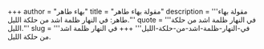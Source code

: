 +++
author = "بهاء طاهر"
title = "مقولة بهاء طاهر"
description = '''مقولة بهاء طاهر: في النهار ظلمة اشد من حلكة الليل.'''
quote = '''في النهار ظلمة اشد من حلكة الليل.'''
slug = '''في-النهار-ظلمة-اشد-من-حلكة-الليل'''
+++
في النهار ظلمة اشد من حلكة الليل.
